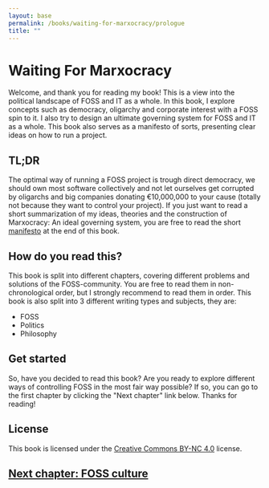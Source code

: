 ```yaml
---
layout: base
permalink: /books/waiting-for-marxocracy/prologue
title: ""
---
```


# Waiting For Marxocracy
Welcome, and thank you for reading my book! This is a view into the political
landscape of FOSS and IT as a whole. In this book, I explore concepts such as
democracy, oligarchy and corporate interest with a FOSS spin to it. I also try
to design an ultimate governing system for FOSS and IT as a whole. This book
also serves as a manifesto of sorts, presenting clear ideas on how to run a
project.

## TL;DR
The optimal way of running a FOSS project is trough direct democracy, we should
own most software collectively and not let ourselves get corrupted by oligarchs and
big companies donating €10,000,000 to your cause (totally not because they want
to control your project). If you just want to read a short summarization of my
ideas, theories and the construction of Marxocracy: An ideal governing system,
you are free to read the short [manifesto](/books/waiting-for-marxocracy/prologue) at the end of this book.

## How do you read this?
This book is split into different chapters, covering different problems and
solutions of the FOSS-community. You are free to read them in non-chronological
order, but I strongly recommend to read them in order. This book is also split
into 3 different writing types and subjects, they are:
- FOSS
- Politics
- Philosophy

## Get started
So, have you decided to read this book? Are you ready to explore different
ways of controlling FOSS in the most fair way possible? If so, you can go to
the first chapter by clicking the "Next chapter" link below. Thanks for reading!

## License
This book is licensed under the [Creative Commons BY-NC 4.0](https://creativecommons.org/licenses/by-nc/4.0/)
license.

## [Next chapter: FOSS culture](/books/waiting-for-marxocracy/foss-culture)
